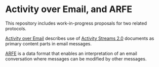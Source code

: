 # Activity over Email, and ARFE

This repository includes work-in-progress proposals for two related protocols.

[Activity over Email][] describes use of [Activity Streams 2.0][] documents as
primary content parts in email messages.

[ARFE][] is a data format that enables an interpretation of an email
conversation where messages can be modified by other messages.

[Activity over Email]: ./Activity-over-Email.markdown 
[ARFE]: ./ARFE.markdown

[Activity Streams 2.0]: https://www.w3.org/TR/activitystreams-core/

